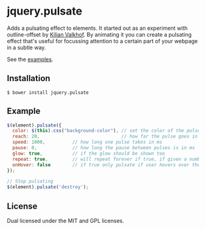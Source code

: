 jquery.pulsate
==============

Adds a pulsating effect to elements. It started out as an experiment with 
outline-offset by [Kilian Valkhof](http://kilianvalkhof.com/). By animating it you can create 
a pulsating effect that's useful for focussing attention to a certain part of your webpage 
in a subtle way.

See the [examples](http://kilianvalkhof.com/jquerypulsate/).

## Installation

    $ bower install jquery.pulsate
    
## Example
```js
$(element).pulsate({
  color: $(this).css("background-color"), // set the color of the pulse
  reach: 20,                              // how far the pulse goes in px
  speed: 1000,          // how long one pulse takes in ms
  pause: 0,             // how long the pause between pulses is in ms
  glow: true,           // if the glow should be shown too
  repeat: true,         // will repeat forever if true, if given a number will repeat for that many times
  onHover: false        // if true only pulsate if user hovers over the element
});

// Stop pulsating 
$(element).pulsate('destroy');

```


## License

Dual licensed under the MIT and GPL licenses.

